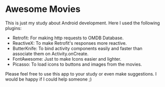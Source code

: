 # Awesome Movies

This is just my study about Android development.
Here I used the following plugins:

- Retrofit: For making http requests to OMDB Database.
- ReactiveX: To make Retrofit's responses more reactive.
- ButterKnife: To bind activity components easily and faster than associate them on Activity.onCreate.
- FontAwesome: Just to make Icons easier and lighter.
- Picasso: To load icons to buttons and images from the movies.

Please feel free to use this app to your study or even make suggestions. I would be happy if I could help someone ;)
